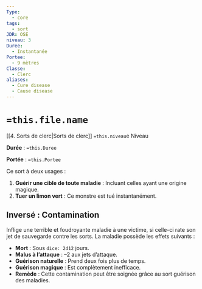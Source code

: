 ```yaml
---
Type:
  - core
tags:
  - sort
JDR: OSE
niveau: 3
Duree:
  - Instantanée
Portee:
  - 9 mètres
Classe:
  - Clerc
aliases:
  - Cure disease
  - Cause disease
---
```

# `=this.file.name`  

[[4. Sorts de clerc|Sorts de clerc]] `=this.niveau`e Niveau

**Durée** : `=this.Duree`

**Portée** : `=this.Portee`

Ce sort à deux usages :

1. **Guérir une cible de toute maladie** : Incluant celles ayant une origine magique.
2. **Tuer un limon vert** : Ce monstre est tué instantanément.

## Inversé : Contamination

Inflige une terrible et foudroyante maladie à une victime, si celle-ci rate son jet de sauvegarde contre les sorts. La maladie possède les effets suivants :

- **Mort** : Sous `dice: 2d12` jours.
- **Malus à l’attaque** : –2 aux jets d’attaque.
- **Guérison naturelle** : Prend deux fois plus de temps.
- **Guérison magique** : Est complètement inefficace.
- **Remède** : Cette contamination peut être soignée grâce au sort guérison des maladies.
